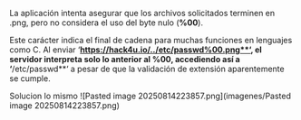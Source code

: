 La aplicación intenta asegurar que los archivos solicitados terminen en .png, pero no considera el uso del byte nulo (**%00**).

Este carácter indica el final de cadena para muchas funciones en lenguajes como C. Al enviar ‘**https://hack4u.io/../etc/passwd%00.png**‘, el servidor interpreta solo lo anterior al **%00**, accediendo así a ‘**/etc/passwd**‘ a pesar de que la validación de extensión aparentemente se cumple.

Solucion
lo mismo 
![Pasted image 20250814223857.png](imagenes/Pasted image 20250814223857.png)
